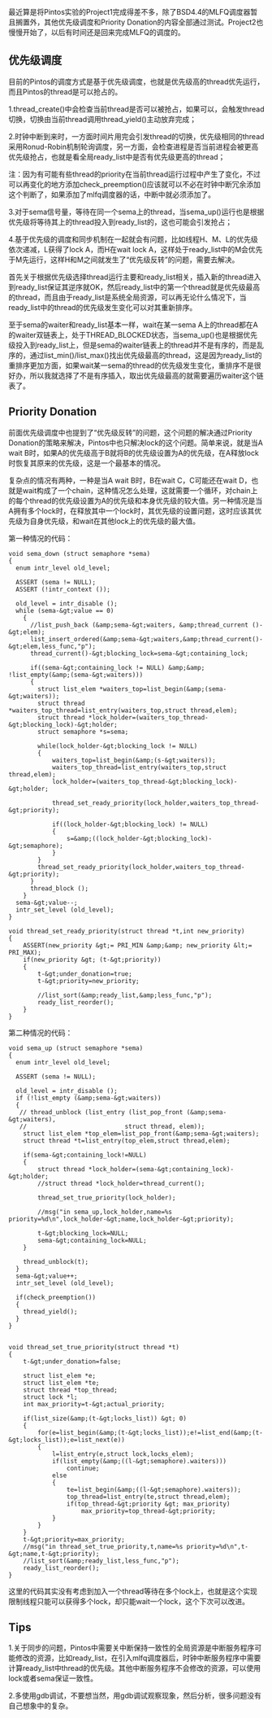 <!---
title:: Pintos实验阶段总结2
date:: 2015-01-12 21:08
categories:: 系统与网络
tags:: c, pintos, thread
-->

最近算是将Pintos实验的Project1完成得差不多，除了BSD4.4的MLFQ调度器暂且搁置外，其他优先级调度和Priority Donation的内容全部通过测试。Project2也慢慢开始了，以后有时间还是回来完成MLFQ的调度的。
## 优先级调度
目前的Pintos的调度方式是基于优先级调度，也就是优先级高的thread优先运行，而且Pintos的thread是可以抢占的。

1.thread_create()中会检查当前thread是否可以被抢占，如果可以，会触发thread切换，切换由当前thread调用thread_yield()主动放弃完成；

2.时钟中断到来时，一方面时间片用完会引发thread的切换，优先级相同的thread采用Ronud-Robin机制轮询调度，另一方面，会检查进程是否当前进程会被更高优先级抢占，也就是看全局ready_list中是否有优先级更高的thread；

注：因为有可能有些thread的priority在当前thread运行过程中产生了变化，不过可以再变化的地方添加check_preemption()应该就可以不必在时钟中断冗余添加这个判断了，如果添加了mlfq调度器的话，中断中就必须添加了。

3.对于sema信号量，等待在同一个sema上的thread，当sema_up()运行也是根据优先级将等待其上的thread投入到ready_list的，这也可能会引发抢占；

4.基于优先级的调度和同步机制在一起就会有问题，比如线程H、M、L的优先级依次递减，L获得了lock A，而H在wait lock A，这样处于ready_list中的M会优先于M先运行，这样H和M之间就发生了“优先级反转”的问题，需要去解决。

首先关于根据优先级选择thread运行主要和ready_list相关，插入新的thread进入到ready_list保证其逆序就OK，然后ready_list中的第一个thread就是优先级最高的thread，而且由于ready_list是系统全局资源，可以再无论什么情况下，当ready_list中的thread的优先级发生变化可以对其重新排序。

至于sema的waiter和ready_list基本一样，wait在某一sema A上的thread都在A的waiter双链表上，处于THREAD_BLOCKED状态，当sema_up()也是根据优先级投入到ready_list上，但是sema的waiter链表上的thread并不是有序的，而是乱序的，通过list_min()/list_max()找出优先级最高的thread，这是因为ready_list的重排序更加方面，如果wait某一sema的thread的优先级发生变化，重排序不是很好办，所以我就选择了不是有序插入，取出优先级最高的就需要遍历waiter这个链表了。

## Priority Donation
前面优先级调度中也提到了“优先级反转”的问题，这个问题的解决通过Priority Donation的策略来解决，Pintos中也只解决lock的这个问题。简单来说，就是当A wait B时，如果A的优先级高于B就将B的优先级设置为A的优先级，在A释放lock时恢复其原来的优先级，这是一个最基本的情况。

复杂点的情况有两种，一种是当A wait B时，B在wait C，C可能还在wait D，也就是wait构成了一个chain，这种情况怎么处理，这就需要一个循环，对chain上的每个thread的优先级设置为A的优先级和本身优先级的较大值。另一种情况是当A拥有多个lock时，在释放其中一个lock时，其优先级的设置问题，这时应该其优先级为自身优先级，和wait在其他lock上的优先级的最大值。

第一种情况的代码：
````
void sema_down (struct semaphore *sema) 
{
  enum intr_level old_level;

  ASSERT (sema != NULL);
  ASSERT (!intr_context ());

  old_level = intr_disable ();
  while (sema-&gt;value == 0) 
    {
      //list_push_back (&amp;sema-&gt;waiters, &amp;thread_current ()-&gt;elem);
	  list_insert_ordered(&amp;sema-&gt;waiters,&amp;thread_current()-&gt;elem,less_func,"p");
	  thread_current()-&gt;blocking_lock=sema-&gt;containing_lock;

	  if((sema-&gt;containing_lock != NULL) &amp;&amp; !list_empty(&amp;(sema-&gt;waiters)))
	  {
	  	struct list_elem *waiters_top=list_begin(&amp;(sema-&gt;waiters));
		struct thread *waiters_top_thread=list_entry(waiters_top,struct thread,elem);
		struct thread *lock_holder=(waiters_top_thread-&gt;blocking_lock)-&gt;holder;
		struct semaphore *s=sema;

		while(lock_holder-&gt;blocking_lock != NULL)
		{
			waiters_top=list_begin(&amp;(s-&gt;waiters));
			waiters_top_thread=list_entry(waiters_top,struct thread,elem);
			lock_holder=(waiters_top_thread-&gt;blocking_lock)-&gt;holder;

			thread_set_ready_priority(lock_holder,waiters_top_thread-&gt;priority);

			if((lock_holder-&gt;blocking_lock) != NULL)
			{
				s=&amp;((lock_holder-&gt;blocking_lock)-&gt;semaphore);
			}
		}
	  	thread_set_ready_priority(lock_holder,waiters_top_thread-&gt;priority);
	  }
      thread_block ();
    }
  sema-&gt;value--;
  intr_set_level (old_level);
}

void thread_set_ready_priority(struct thread *t,int new_priority)
{
	ASSERT(new_priority &gt;= PRI_MIN &amp;&amp; new_priority &lt;= PRI_MAX);
	if(new_priority &gt; (t-&gt;priority))
	{
		t-&gt;under_donation=true;
		t-&gt;priority=new_priority;

		//list_sort(&amp;ready_list,&amp;less_func,"p");
		ready_list_reorder();
	}
}
````
第二种情况的代码：
````
void sema_up (struct semaphore *sema) 
{
  enum intr_level old_level;

  ASSERT (sema != NULL);

  old_level = intr_disable ();
  if (!list_empty (&amp;sema-&gt;waiters))
  {
   // thread_unblock (list_entry (list_pop_front (&amp;sema-&gt;waiters),
   //                           struct thread, elem));
  	struct list_elem *top_elem=list_pop_front(&amp;sema-&gt;waiters);
	struct thread *t=list_entry(top_elem,struct thread,elem);

	if(sema-&gt;containing_lock!=NULL)
	{
		struct thread *lock_holder=(sema-&gt;containing_lock)-&gt;holder;
		//struct thread *lock_holder=thread_current();

		thread_set_true_priority(lock_holder);

		//msg("in sema_up,lock_holder,name=%s priority=%d\n",lock_holder-&gt;name,lock_holder-&gt;priority);

		t-&gt;blocking_lock=NULL;
		sema-&gt;containing_lock=NULL;
	}

	thread_unblock(t);
  }
  sema-&gt;value++;
  intr_set_level (old_level);

  if(check_preemption())
  {
  	thread_yield();
  }
}


void thread_set_true_priority(struct thread *t)
{
	t-&gt;under_donation=false;

	struct list_elem *e;
	struct list_elem *te;
	struct thread *top_thread;
	struct lock *l;
	int max_priority=t-&gt;actual_priority;

	if(list_size(&amp;(t-&gt;locks_list)) &gt; 0)
	{
		for(e=list_begin(&amp;(t-&gt;locks_list));e!=list_end(&amp;(t-&gt;locks_list));e=list_next(e))
		{
			l=list_entry(e,struct lock,locks_elem);
			if(list_empty(&amp;((l-&gt;semaphore).waiters)))
				continue;
			else
			{
				te=list_begin(&amp;((l-&gt;semaphore).waiters));
				top_thread=list_entry(te,struct thread,elem);
				if(top_thread-&gt;priority &gt; max_priority)
					max_priority=top_thread-&gt;priority;
			}
		}
	}
	t-&gt;priority=max_priority;
	//msg("in thread_set_true_priority,t,name=%s priority=%d\n",t-&gt;name,t-&gt;priority);
	//list_sort(&amp;ready_list,less_func,"p");
	ready_list_reorder();
}
````
这里的代码其实没有考虑到加入一个thread等待在多个lock上，也就是这个实现限制线程只能可以获得多个lock，却只能wait一个lock，这个下次可以改进。
## Tips
1.关于同步的问题，Pintos中需要关中断保持一致性的全局资源是中断服务程序可能修改的资源，比如ready_list，在引入mlfq调度器后，时钟中断服务程序中需要计算ready_list中thread的优先级。其他中断服务程序不会修改的资源，可以使用lock或者sema保证一致性。

2.多使用gdb调试，不要想当然，用gdb调试观察现象，然后分析，很多问题没有自己想象中的复杂。

